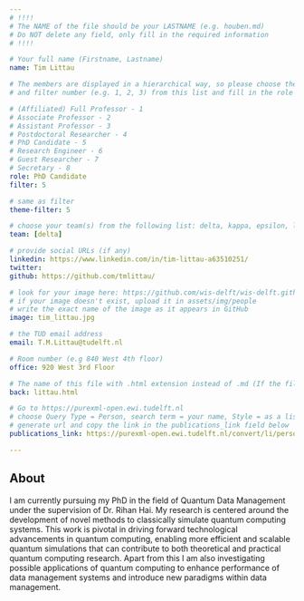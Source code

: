 ```yaml
---
# !!!!
# The NAME of the file should be your LASTNAME (e.g. houben.md)
# Do NOT delete any field, only fill in the required information
# !!!! 

# Your full name (Firstname, Lastname)
name: Tim Littau

# The members are displayed in a hierarchical way, so please choose the role (e.g. Full Professor, Assistant Professor etc) 
# and filter number (e.g. 1, 2, 3) from this list and fill in the role and filter from below:

# (Affiliated) Full Professor - 1
# Associate Professor - 2
# Assistant Professor - 3
# Postdoctoral Researcher - 4
# PhD Candidate - 5
# Research Engineer - 6 
# Guest Researcher - 7
# Secretary - 8
role: PhD Candidate
filter: 5

# same as filter
theme-filter: 5

# choose your team(s) from the following list: delta, kappa, epsilon, lambda, cel
team: [delta]

# provide social URLs (if any)
linkedin: https://www.linkedin.com/in/tim-littau-a63510251/
twitter: 
github: https://github.com/tmlittau/ 

# look for your image here: https://github.com/wis-delft/wis-delft.github.io/tree/master/assets/img/people 
# if your image doesn't exist, upload it in assets/img/people 
# write the exact name of the image as it appears in GitHub  
image: tim_littau.jpg

# the TUD email address
email: T.M.Littau@tudelft.nl

# Room number (e.g 840 West 4th floor)
office: 920 West 3rd Floor

# The name of this file with .html extension instead of .md (If the filename is ionescu.md, the "back" field will be ionescu.html)
back: littau.html

# Go to https://purexml-open.ewi.tudelft.nl 
# choose Query Type = Person, search term = your name, Style = as a list
# generate url and copy the link in the publications_link field below
publications_link: https://purexml-open.ewi.tudelft.nl/convert/li/persons/6de48e08-7c6f-4bd7-887c-35ec156b3228

---
```


## About
I am currently pursuing my PhD in the field of Quantum Data Management under the supervision of Dr. Rihan Hai. My research is centered around the development of novel methods to classically simulate quantum computing systems. This work is pivotal in driving forward technological advancements in quantum computing, enabling more efficient and scalable quantum simulations that can contribute to both theoretical and practical quantum computing research. Apart from this I am also investigating possible applications of quantum computing to enhance performance of data management systems and introduce new paradigms within data management.



